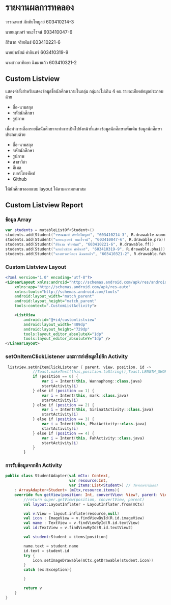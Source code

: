 # รายงานผลการทดลอง

วรรณพงษ์ ภัททิยไพบูลย์ 603410214-3

นายนฤเบศร์ พนะโรจน์ 603410047-6

สิรินาถ จริยพันธ์ 603410221-6

นายปาณัสม์ คำอินทร์ 603410319-9

นางสาวอาทิตยา ฉิมมาแก้ว 603410321-2

## Custom Listview

แสดงคำสั่งสำหรับแสดงข้อมูลชื่อนักศึกษาภายในกลุ่ม กลุ่มละไม่เกิน 4 คน รายละเอียดข้อมูลประกอบด้วย

- ชื่อ-นามสกุล
- รหัสนักศึกษา
- รูปภาพ

เมื่อทำการเลือกรายชื่อนักศึกษาจะทำการเปิดไปยังหน้าที่แสดงข้อมูลนักศึกษาเพิ่มเติม ข้อมูลนักศึกษาประกอบด้วย

- ชื่อ-นามสกุล
- รหัสนักศึกษา
- รูปภาพ
- สาขาวิชา
- อีเมล
- เบอร์โทรศัพท์
- Github

ให้นักศึกษาออกแบบ layout ได้ตามความเหมาสม

## Custom Listview Report

### ข้อมูล Array

```kotlin
var students = mutableListOf<Student>()
students.add(Student("วรรณพงษ์ ภัททิยไพบูลย์", "603410214-3", R.drawable.wannaphong))
students.add(Student("นายนฤเบศร์ พนะโรจน์", "603410047-6", R.drawable.pro))
students.add(Student("สิรินาถ จริยพันธ์", "603410221-6", R.drawable.ff))
students.add(Student("นายปาณัสม์ คำอินทร์", "603410319-9", R.drawable.phai))
students.add(Student("นางสาวอาทิตยา ฉิมมาแก้ว", "603410321-2", R.drawable.fahcricle))
```

### Custom Listview Layout

```xml
<?xml version="1.0" encoding="utf-8"?>
<LinearLayout xmlns:android="http://schemas.android.com/apk/res/android"
    xmlns:app="http://schemas.android.com/apk/res-auto"
    xmlns:tools="http://schemas.android.com/tools"
    android:layout_width="match_parent"
    android:layout_height="match_parent"
    tools:context=".CustomListActivity">

    <ListView
        android:id="@+id/customlistview"
        android:layout_width="409dp"
        android:layout_height="729dp"
        tools:layout_editor_absoluteX="1dp"
        tools:layout_editor_absoluteY="1dp" />
</LinearLayout>
```

### setOnItemClickListener และการส่งข้อมูลไปอีก Activity

```kotlin
 listview.setOnItemClickListener { parent, view, position, id ->
            //Toast.makeText(this,position.toString(),Toast.LENGTH_SHORT).show()
            if (position == 0) {
                var i = Intent(this, Wannaphong::class.java)
                startActivity(i)
            } else if (position == 1) {
                var i = Intent(this, mark::class.java)
                startActivity(i)
            } else if (position == 2) {
                var i = Intent(this, SirinatActivity::class.java)
                startActivity(i)
            } else if (position == 3) {
                var i = Intent(this, PhaiActivity::class.java)
                startActivity(i)
            } else if (position == 4) {
                var i = Intent(this, FahActivity::class.java)
                startActivity(i)
            }
        }
```

### การรับข้อมูลจากอีก Activity

```kotlin
public class StudentAdapter(val mCtx: Context,
                            var resource:Int,
                            var items:List<Student>) // รับจากพารามิเตอร์
    : ArrayAdapter<Student> (mCtx,resource,items){
    override fun getView(position: Int, convertView: View?, parent: ViewGroup): View {
        //return super.getView(position, convertView, parent)
        val layout:LayoutInflater = LayoutInflater.from(mCtx)

        val v:View = layout.inflate(resource,null)
        val icon : ImageView = v.findViewById(R.id.imageView)
        val name : TextView = v.findViewById(R.id.textView)
        val id:TextView = v.findViewById(R.id.textView2)

        val student:Student = items[position]

        name.text = student.name
        id.text = student.id
        try {
            icon.setImageDrawable(mCtx.getDrawable(student.icon))
        }
        catch (ex:Exception){

        }

        return v
    }
}
```
